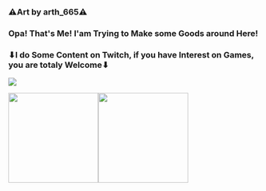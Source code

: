### ⚠Art by arth_665⚠
### Opa! That's Me! I'am Trying to Make some Goods around Here!
### ⬇I do Some Content on Twitch, if you have Interest on Games, you are totaly Welcome⬇
<div>
<a href="https://www.twitch.tv/FoxyNewGames" target="_blank"><img src="https://img.shields.io/badge/Twitch-9146FF?style=for-the-badge&logo=twitch&logoColor=white" target="_blank"></a>

<a href="https://github.com/FoxyNewGames"><img height="180em" src="https://github-readme-stats.vercel.app/api/top-langs/?username=FoxyNewGames&layout=compact&langs_count=7&theme=dracula"/><img height="180em" src="https://github-readme-stats.vercel.app/api?username=FoxyNewGames&show_icons=true&theme=dracula&include_all_commits=true&count_private=true"/>
</div>
<!--
FoxyNewGames/FoxyNewGames** is a ✨ _special_ ✨ repository because its `README.md` (this file) appears on your GitHub profile.
Here are some ideas to get you started:

- 🔭 I’m currently working on ...
- 🌱 I’m currently learning ...
- 👯 I’m looking to collaborate on ...
- 🤔 I’m looking for help with ...
- 💬 Ask me about ...
- 📫 How to reach me: ...
- 😄 Pronouns: ...
- ⚡ Fun fact: ...
-->
